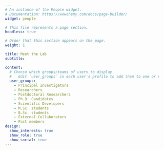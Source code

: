 ```yaml
---
# An instance of the People widget.
# Documentation: https://wowchemy.com/docs/page-builder/
widget: people

# This file represents a page section.
headless: true

# Order that this section appears on the page.
weight: 1

title: Meet the Lab
subtitle:

content:
  # Choose which groups/teams of users to display.
  #   Edit `user_groups` in each user's profile to add them to one or more of these groups.
  user_groups:
    - Principal Investigators
    - Researchers
    - Postdoctoral Researchers
    - Ph.D. Candidates
    - Scientific Developers
    - M.Sc. students
    - B.Sc. students
    - External Collaborators
    - Past members
design:
  show_interests: true
  show_role: true
  show_social: true
---
```

